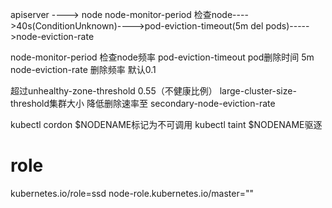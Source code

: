 





apiserver ----> node
node-monitor-period 检查node---->40s(ConditionUnknown)---->pod-eviction-timeout(5m del pods)----->node-eviction-rate


node-monitor-period 检查node频率 
pod-eviction-timeout pod删除时间  5m
node-eviction-rate 删除频率  默认0.1

超过unhealthy-zone-threshold 0.55（不健康比例）
large-cluster-size-threshold集群大小
降低删除速率至 secondary-node-eviction-rate

kubectl cordon $NODENAME标记为不可调用
kubectl taint  $NODENAME驱逐


# role

kubernetes.io/role=ssd
node-role.kubernetes.io/master=""